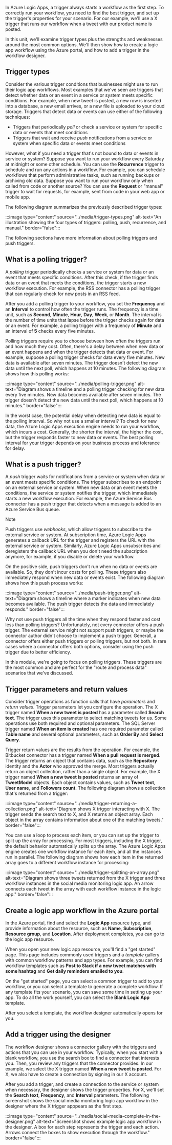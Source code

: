 In Azure Logic Apps, a trigger always starts a workflow as the first step. To correctly run your workflow, you need to find the best trigger, and set up the trigger's properties for your scenario. For our example, we'll use a X trigger that runs our workflow when a tweet with our product name is posted.

In this unit, we'll examine trigger types plus the strengths and weaknesses around the most common options. We'll then show how to create a logic app workflow using the Azure portal, and how to add a trigger in the workflow designer.

## Trigger types

Consider the various trigger conditions that businesses might use to run their logic app workflows. Most examples that we've seen are triggers that detect whether data or an event in a service or system meets specific conditions. For example, when new tweet is posted, a new row is inserted into a database, a new email arrives, or a new file is uploaded to your cloud storage. Triggers that detect data or events can use either of the following techniques:

* Triggers that periodically *poll* or check a service or system for specific data or events that meet conditions
* Triggers that wait and receive *push* notifications from a service or system when specific data or events meet conditions

However, what if you need a trigger that's not bound to data or events in service or system? Suppose you want to run your workflow every Saturday at midnight or some other schedule. You can use the **Recurrence** trigger to schedule and run any actions in a workflow. For example, you can schedule workflows that perform administrative tasks, such as running backups or archiving old data. Suppose you want to run your workflow only when called from code or another source? You can use the **Request** or "manual" trigger to wait for requests, for example, sent from code in your web app or mobile app.

The following diagram summarizes the previously described trigger types:

:::image type="content" source="../media/trigger-types.png" alt-text="An illustration showing the four types of triggers: polling, push, recurrence, and manual." border="false":::

The following sections have more information about polling triggers and push triggers.

## What is a polling trigger?

A *polling* trigger periodically checks a service or system for data or an event that meets specific conditions. After this check, if the trigger finds data or an event that meets the conditions, the trigger starts a new workflow execution. For example, the RSS connector has a polling trigger that can regularly check for new posts in an RSS feed.

After you add a polling trigger to your workflow, you set the **Frequency** and an **Interval** to control how often the trigger runs. The frequency is a time unit, such as **Second**, **Minute**, **Hour**, **Day**, **Week**, or **Month**. The interval is the number of time units that lapse before the trigger checks again for data or an event. For example, a polling trigger with a frequency of **Minute** and an interval of **5** checks every five minutes.

Polling triggers require you to choose between how often the triggers run and how much they cost. Often, there's a delay between when new data or an event happens and when the trigger detects that data or event. For example, suppose a polling trigger checks for data every five minutes. New data is available after seven minutes. The trigger doesn't detect the new data until the next poll, which happens at 10 minutes. The following diagram shows how this polling works:

:::image type="content" source="../media/polling-trigger.png" alt-text="Diagram shows a timeline and a polling trigger checking for new data every five minutes. New data becomes available after seven minutes. The trigger doesn't detect the new data until the next poll, which happens at 10 minutes." border="false":::

In the worst case, the potential delay when detecting new data is equal to the polling interval. So why not use a smaller interval? To check for new data, the Azure Logic Apps execution engine needs to run your workflow, which incurs a cost. Generally, the shorter the interval, the higher the cost, but the trigger responds faster to new data or events. The best polling interval for your trigger depends on your business process and tolerance for delay.

## What is a push trigger?

A *push* trigger waits for notifications from a service or system when data or an event meets specific conditions. The trigger subscribes to an endpoint on an external service or system. When new data or an event meets the conditions, the service or system notifies the trigger, which immediately starts a new workflow execution. For example, the Azure Service Bus connector has a push trigger that detects when a message is added to an Azure Service Bus queue.

> [!NOTE]
> Push triggers use *webhooks*, which allow triggers to subscribe to the external service or system. At subscription time, 
> Azure Logic Apps generates a callback URL for the trigger and registers the URL with the external service or system. 
> Similarly, Azure Logic Apps unsubscribes and deregisters the callback URL when you don't need the subscription anymore, 
> for example, if you disable or delete your workflow.

On the positive side, push triggers don't run when no data or events are available. So, they don't incur costs for polling. These triggers also immediately respond when new data or events exist. The following diagram shows how this push process works:

:::image type="content" source="../media/push-trigger.png" alt-text="Diagram shows a timeline where a marker indicates when new data becomes available. The push trigger detects the data and immediately responds." border="false":::

Why not use push triggers all the time when they respond faster and cost less than polling triggers? Unfortunately, not every connector offers a push trigger. The external service might not support push triggers, or maybe the connector author didn't choose to implement a push trigger. Generall, a connector offers either push triggers or polling triggers, but not both. In rare cases where a connector offers both options, consider using the push trigger due to better efficiency.

In this module, we're going to focus on polling triggers. These triggers are the most common and are perfect for the "route and process data" scenarios that we've discussed.

## Trigger parameters and return values

Consider trigger operations as function calls that have *parameters* and *return values*. Trigger parameters let you configure the operation. The X trigger named **When a new tweet is posted** has a parameter called **Search text**. The trigger uses this parameter to select matching tweets for us. Some operations use both required and optional parameters. The SQL Server trigger named **When an item is created** has one required parameter called **Table name** and several optional parameters, such as **Order By** and **Select Query**.

Trigger return values are the results from the operation. For example, the Bitbucket connector has a trigger named **When a pull request is merged**. The trigger returns an object that contains data, such as the **Repository** identity and the **Actor** who approved the merge. Most triggers actually return an object collection, rather than a single object. For example, the X trigger named **When a new tweet is posted** returns an array of **TweetModel** objects. Each object contains values, such as **Tweet text**, **User name**, and **Followers count**. The following diagram shows a collection that's returned from a trigger:

:::image type="content" source="../media/trigger-returning-a-collection.png" alt-text="Diagram shows X trigger interacting with X. The trigger sends the search text to X, and X returns an object array. Each object in the array contains information about one of the matching tweets." border="false":::

You can use a loop to process each item, or you can set up the trigger to split up the array for processing. For most triggers, including the X trigger, the default behavior automatically splits up the array. The Azure Logic Apps engine creates one workflow instance for each item, and all the instances run in parallel. The following diagram shows how each item in the returned array goes to a different workflow instance for processing:

:::image type="content" source="../media/trigger-splitting-an-array.png" alt-text="Diagram shows three tweets returned from the X trigger and three workflow instances in the social media monitoring logic app. An arrow connects each tweet in the array with each workflow instance in the logic app." border="false":::

## Create a logic app workflow in the Azure portal

In the Azure portal, find and select the **Logic App** resource type, and provide information about the resource, such as **Name**, **Subscription**, **Resource group**, and **Location**. After deployment completes, you can go to the logic app resource.

When you open your new logic app resource, you'll find a "get started" page. This page includes commonly used triggers and a *template* gallery with common workflow patterns and app types. For example, you can find workflow templates such as **Post to Slack if a new tweet matches with some hashtag** and **Get daily reminders emailed to you**.

On the "get started" page, you can select a common trigger to add to your workflow, or you can select a template to generate a complete workflow. If any template fits your scenario, you can save some time in setting up your app. To do all the work yourself, you can select the **Blank Logic App** template.

After you select a template, the workflow designer automatically opens for you.

## Add a trigger using the designer

The workflow designer shows a connector gallery with the triggers and actions that you can use in your workflow. Typically, when you start with a blank workflow, you use the search box to find a connector that interests you. Then, you review any triggers that the connector provides. In our example, we select the X trigger named **When a new tweet is posted**. For X, we also have to create a connection by signing in our X account.

After you add a trigger, and create a connection to the service or system when necessary, the designer shows the trigger properties. For X, we'll set the **Search text**, **Frequency**, and **Interval** parameters. The following screenshot shows the social media monitoring logic app workflow in the designer where the X trigger apppears as the first step.

:::image type="content" source="../media/social-media-complete-in-the-designer.png" alt-text="Screenshot shows example logic app workflow in the designer. A box for each step represents the trigger and each action. Arrows connect the boxes to show execution through the workflow." border="false":::
